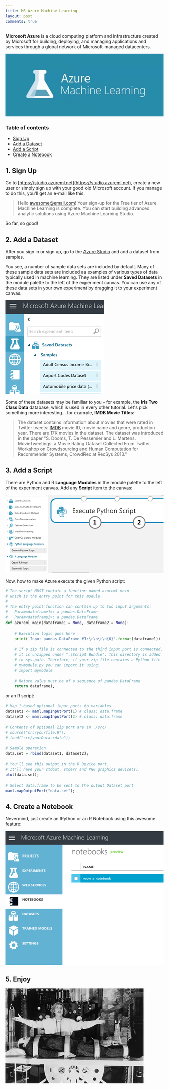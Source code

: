 ```yaml
---
title: MS Azure Machine Learning
layout: post
comments: true
---
```


**Microsoft Azure** is a cloud computing platform and infrastructure created by Microsoft for building, deploying, and managing applications and services through a global network of Microsoft-managed datacenters. 

<p class="centered-img"><img src="/assets/azure.jpg"></p>

### Table of contents

* [Sign Up](#sign-up)
* [Add a Dataset](#add-a-dataset)
* [Add a Script](#add-a-script)
* [Create a Notebook](#create-a-notebook)

## 1. Sign Up

Go to [https://studio.azureml.net](https://studio.azureml.net), create a new user or simply sign up with your good old Microsoft account. If you manage to do this, you'll get an e-mail like this:

> Hello awesome@email.com!
> Your sign-up for the Free tier of Azure Machine Learning is complete. You can start building advanced analytic solutions using Azure Machine Learning Studio.

So far, so good!

## 2. Add a Dataset

After you sign in or sign up, go to the [Azure Studio](https://studio.azureml.net/Home/) and add a dataset from samples.

You see, a number of sample data sets are included by default. Many of these sample data sets are included as examples of various types of data typically used in machine learning. They are listed under **Saved Datasets** in the module palette to the left of the experiment canvas. You can use any of these data sets in your own experiment by dragging it to your experiment canvas.

<p class="centered-img"><img src="/assets/sample-datasets.png"></p>

Some of these datasets may be familiar to you – for example, the **Iris Two Class Data** database, which is used in every other tutorial. Let's pick something more interesting... for example, **IMDB Movie Titles**:

> The dataset contains information about movies that were rated in Twitter tweets: [IMDB](http://www.imdb.com) movie ID, movie name and genre, production year. There are 17K movies in the dataset. The dataset was introduced in the paper "S. Dooms, T. De Pessemier and L. Martens. MovieTweetings: a Movie Rating Dataset Collected From Twitter. Workshop on Crowdsourcing and Human Computation for Recommender Systems, CrowdRec at RecSys 2013."

## 3. Add a Script

There are Python and R **Language Modules** in the module palette to the left of the experiment canvas. Add any **Script** item to the canvas:

<p class="centered-img"><img src="/assets/add-script.png"></p>

Now, how to make Azure execute the given Python script:

```python
# The script MUST contain a function named azureml_main
# which is the entry point for this module.
#
# The entry point function can contain up to two input arguments:
#   Param<dataframe1>: a pandas.DataFrame
#   Param<dataframe2>: a pandas.DataFrame
def azureml_main(dataframe1 = None, dataframe2 = None):

    # Execution logic goes here
    print('Input pandas.DataFrame #1:\r\n\r\n{0}'.format(dataframe1))

    # If a zip file is connected to the third input port is connected,
    # it is unzipped under ".\Script Bundle". This directory is added
    # to sys.path. Therefore, if your zip file contains a Python file
    # mymodule.py you can import it using:
    # import mymodule
    
    # Return value must be of a sequence of pandas.DataFrame
    return dataframe1,
```

or an R script:

```r
# Map 1-based optional input ports to variables
dataset1 <- maml.mapInputPort(1) # class: data.frame
dataset2 <- maml.mapInputPort(2) # class: data.frame

# Contents of optional Zip port are in ./src/
# source("src/yourfile.R");
# load("src/yourData.rdata");

# Sample operation
data.set = rbind(dataset1, dataset2);

# You'll see this output in the R Device port.
# It'll have your stdout, stderr and PNG graphics device(s).
plot(data.set);

# Select data.frame to be sent to the output Dataset port
maml.mapOutputPort("data.set");
```

## 4. Create a Notebook

Nevermind, just create an IPython or an R Notebook using this awesome feature:

<p class="centered-img"><img src="/assets/create-notebook.png"></p>

## 5. Enjoy

<p class="centered-img"><img src="/assets/its-alive.jpg"></p>
